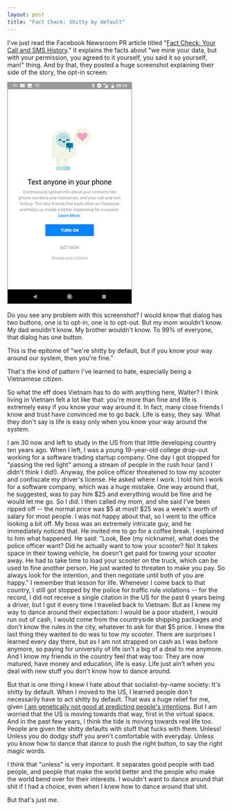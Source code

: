 ```yaml
---
layout: post
title: "Fact Check: Shitty by default"
---
```



I've just read the Facebook Newsroom PR article titled "[Fact Check: Your Call and SMS History](https://newsroom.fb.com/news/2018/03/fact-check-your-call-and-sms-history/)." It explains the facts about "we mine your data, but with your permission, you agreed to it yourself, you said it so yourself, man!" thing. And by that, they posted a huge screenshot explaining their side of the story, the opt-in screen:

![Opt the fuck in](/assets/posts-images/fb_horse-shit_screen.png "Proof!")

Do you see any problem with this screenshot? I would know that dialog has two buttons, one is to opt-in, one is to opt-out. But my mom wouldn't know. My dad wouldn't know. My brother wouldn't know.  To 99% of everyone, that dialog has one button.

This is the epitome of "we're shitty by default, but if you know your way around our system, then you're fine." 

That's the kind of pattern I've learned to hate, especially being a Vietnamese citizen.

So what the eff does Vietnam has to do with anything here, Walter? I think living in Vietnam felt a lot like that: you're more than fine and life is extremely easy if you know your way around it. In fact, many close friends I know and trust have convinced me to go back. Life is easy, they say. What they don't say is life is easy only when you know your way around the system.

I am 30 now and left to study in the US from that little developing country ten years ago. When I left, I was a young 19-year-old college drop-out working for a software trading startup company. One day I got stopped for "passing the red light" among a stream of people in the rush hour (and I didn't think I did!). Anyway, the police officer threatened to tow my scooter and confiscate my driver's license. He asked where I work. I told him I work for a software company, which was a huge mistake. One way around that, he suggested, was to pay him $25 and everything would be fine and he would let me go. So I did. I then called my mom, and she said I've been ripped off -- the normal price was $5 at most! $25 was a week's worth of salary for most people. I was not happy about that, so I went to the office looking a bit off. My boss was an extremely intricate guy, and he immediately noticed that. He invited me to go for a coffee break. I explained to him what happened. He said: "Look, Bee (my nickname), what does the police officer want? Did he actually want to tow your scooter? No! It takes space in their towing vehicle, he doesn't get paid for towing your scooter away. He had to take time to load your scooter on the truck, which can be used to fine another person. He just wanted to threaten to make you pay. So always look for the intention, and then negotiate until both of you are happy." I remember that lesson for life. Whenever I come back to that country, I still got stopped by the police for traffic rule violations -- for the record, I did not receive a single citation in the US for the past 6 years being a driver, but I got it every time I traveled back to Vietnam. But as I knew my way to dance around their expectation: I would be a poor student, I would run out of cash, I would come from the countryside shipping packages and don't know the rules in the city, whatever to ask for that $5 price. I knew the last thing they wanted to do was to tow my scooter. There are surprises I learned every day there, but as I am not strapped on cash as I was before anymore, so paying for university of life isn't a big of a deal to me anymore. And I know my friends in the country feel that way too: They are now matured, have money and education, life is easy. Life just ain't when you deal with new stuff you don't know how to dance around.

But that is one thing I knew I hate about that socialist-by-name society: It's shitty by default. When I moved to the US, I learned people don't necessarily have to act shitty by default. That was a huge relief for me, given [I am genetically not good at predicting people's intentions](/posts/personal-genetics-and-me.html). But I am worried that the US is moving towards that way, first in the virtual space. And in the past few years, I think the tide is moving towards real life too. People are given the shitty defaults with stuff that fucks with them. Unless! Unless you do dodgy stuff you aren't comfortable with everyday. Unless you know how to dance that dance to push the right button, to say the right magic words.

I think that "unless" is very important. It separates good people with bad people, and people that make the world better and the people who make the world bend over for their interests. I wouldn't want to dance around that shit if I had a choice, even when I knew how to dance around that shit.

But that's just me.